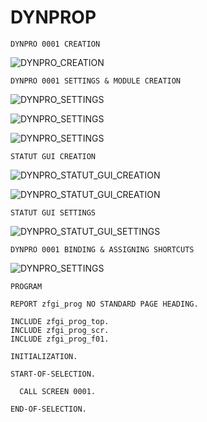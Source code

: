 # **DYNPROP**

`DYNPRO 0001 CREATION`

![DYNPRO_CREATION](./00_RESSOURCES/dynpro_001.png)

`DYNPRO 0001 SETTINGS & MODULE CREATION`

![DYNPRO_SETTINGS](./00_RESSOURCES/dynpro_002.png)

![DYNPRO_SETTINGS](./00_RESSOURCES/dynpro_003.png)

![DYNPRO_SETTINGS](./00_RESSOURCES/dynpro_004.png)

`STATUT GUI CREATION`

![DYNPRO_STATUT_GUI_CREATION](./00_RESSOURCES/dynpro_005.png)

![DYNPRO_STATUT_GUI_CREATION](./00_RESSOURCES/dynpro_006.png)

`STATUT GUI SETTINGS`

![DYNPRO_STATUT_GUI_SETTINGS](./00_RESSOURCES/dynpro_007.png)

`DYNPRO 0001 BINDING & ASSIGNING SHORTCUTS`

![DYNPRO_SETTINGS](./00_RESSOURCES/dynpro_008.png)

`PROGRAM`

```abap
REPORT zfgi_prog NO STANDARD PAGE HEADING.

INCLUDE zfgi_prog_top.
INCLUDE zfgi_prog_scr.
INCLUDE zfgi_prog_f01.

INITIALIZATION.

START-OF-SELECTION.

  CALL SCREEN 0001.

END-OF-SELECTION.
```